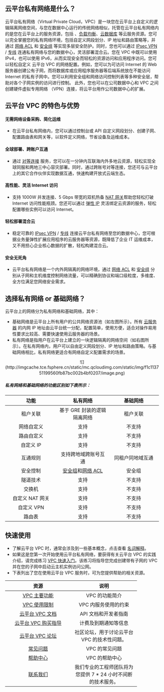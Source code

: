 <style rel="stylesheet">
table th:nth-of-type(1){
width:200px;
}</style>
<style rel="stylesheet">
table th:nth-of-type(2){
width:200px;
}</style>
<style rel="stylesheet">
table th:nth-of-type(3){
width:200px;
}</style>
<style rel="stylesheet">
table th:nth-of-type(4){
width:200px;
}</style>
<style rel="stylesheet">
table tr:hover {
background: #efefef; 
</style>

## 云平台私有网络是什么？
云平台私有网络（Virtual Private Cloud，VPC）是一块您在云平台上自定义的逻辑隔离网络空间，与您在数据中心运行的传统网络相似，托管在云平台私有网络内的是您在云平台上的服务资源，包括 <a href="(http://tce.fsphere.cn/doc/product/213/495" target="_blank"></a>、<a href="http://tce.fsphere.cn/doc/product/214/524" target="_blank">负载均衡</a>、<a href="http://tce.fsphere.cn/doc/product/236" target="_blank">云数据库</a> 等云服务资源。您可以完全掌握您的私有网络环境，包括自定义网段划分、IP 地址和路由策略等，并通过 <a href="http://tce.fsphere.cn/doc/product/215/5132" target="_blank">网络 ACL</a> 和 <a href="http://tce.fsphere.cn/doc/product/213/500" target="_blank">安全组</a> 等实现多层安全防护。同时，您也可以通过 <a href="http://tce.fsphere.cn/doc/product/215/4956" target="_blank">IPsec VPN</a> / <a href="http://tce.fsphere.cn/doc/product/215/4976" target="_blank">专线</a> 连通私有网络与您的数据中心，灵活部署混合云。您在 VPC 中既可以使用  IPv4，也可以使用  IPv6，从而实现安全而轻松的资源访问和应用程序访问。您可以轻松自定义 云平台 VPC 的网络配置。例如，您可以为可访问 Internet 的 Web 服务器创建公有子网，而将数据库或应用程序服务器等后端系统放在不能访问 Internet 的私有子网中。您可以利用安全组和网络访问控制列表等多种安全层，帮助对各个子网实例的访问进行控制。
此外，您也可以在公司数据中心和 VPC 之间创建硬件虚拟专用网络 （VPN）连接，将云平台用作公司数据中心的扩展。

## 云平台 VPC 的特色与优势

#### 无需网络设备采购、简化运维
- 在云平台私有网络内，您可以通过控制台或 API 自定义网段划分、创建子网、配置路由表和网关等，以软件定义网络，节省设备及运维成本。

#### 全球部署、跨账户互通
- 通过 <a href="http://tce.fsphere.cn/doc/product/215/5000" target="_blank">对等连接</a> 服务，您可以在一分钟内互联海内外多地云资源，轻松实现全球同服和两地三中心容灾部署。同时，通过跨账号对等连接，您还可与云平台上的其它合作伙伴实现数据互通，快速构建开放式云端生态。

#### 高性能、灵活 Internet 访问
- 支持 1000W 并发连接、5 Gbps 带宽的双机热备 <a href="http://tce.fsphere.cn/doc/product/215/4975" target="_blank">NAT 网关</a>帮助您轻松打破 Internet 访问性能瓶颈。您还可以通过 <a href="http://tce.fsphere.cn/doc/product/213/1941" target="_blank">弹性 IP</a> 灵活绑定云资源的服务，轻松配置哪些实例可以访问 Internet。

#### 轻松部署混合云
- 稳定可靠的 <a href="http://tce.fsphere.cn/doc/product/215/4956" target="_blank">IPsec VPN</a> / <a href="http://tce.fsphere.cn/doc/product/215/4976" target="_blank">专线</a> 连接云平台私有网络至您的数据中心，您可根据业务量弹性扩展应用程序的云服务器等资源，既降低了企业 IT  运维成本，又不用担心企业核心数据的扩散，轻松构建混合云。

#### 安全无死角
- 云平台私有网络是一个内外网隔离的网络环境，通过 <a href="http://tce.fsphere.cn/doc/product/215/5132" target="_blank">网络 ACL</a>  和 <a href="http://tce.fsphere.cn/doc/product/213/500" target="_blank">安全组</a> 分别从子网和主机维度控制网络流量，可以精确到协议和端口级粒度，多维度、全方位满足您网络安全需求。

## 选择私有网络 or 基础网络？
云平台上的网络分为私有网络和基础网络，其中：
- 基础网络是云平台上所有用户的公共网络资源池（如左图所示）。所有 <a href="http://tce.fsphere.cn/doc/product/213/495" target="_blank">云服务器</a> 的内网 IP 地址由云平台统一分配，配置简单，使用方便，适合对操作易用性要求比较高、需要快速使用云服务器的场景。
- 私有网络是指用户在云平台上建立的一块逻辑隔离的网络空间（如右图所示）。在私有网络内，用户可以自由定义网段划分、IP 地址和路由策略。与基础网络相比，私有网络更适合有网络自定义配置需求的场景。
<div style="text-align:center">
![](http://imgcache.tce.fsphere.cn/static/mc.qcloudimg.com/static/img/f1c113751199560fb87bc002b4bf0207/image.png)　　　　　    　　　　　  

</div>
				
##### 私有网络和基础网络的功能区别如下表所示：

| 功能 | 私有网络| 基础网络 |
|:---------:|:---------:|:---------:|
| 租户关联 | 基于 GRE 封装的逻辑隔离网络| 租户关联 |
| 网络自定义 | 支持| 不支持|
| 路由自定义 | 支持| 不支持 |
| 自定义 IP | 支持| 不支持 |
| 互通规则 |支持跨地域跨账号互通| 同租户同地域互通 |
| 安全控制　| <a href="http://tce.fsphere.cn/doc/product/213/500" target="_blank">安全组</a>和<a href="http://tce.fsphere.cn/doc/product/215/5132" target="_blank">网络 ACL</a>| 安全组 |
| 隧道技术 | 支持| 不支持 |
| 交换机 | 支持| 不支持 |
| 自定义 NAT 网关 | 支持 | 不支持 |
| 自定义 VPN | 支持 | 不支持 |
| 路由表 | 支持 | 不支持 |

## 快速使用
- 了解云平台 VPC 时，通常会涉及到一些基本概念，点击查看 <a href="http://tce.fsphere.cn/doc/product/215/4925" target="_blank">名词解释</a>。
- 如果这是您第一次开始使用云平台私有网络，要获得有关云平台 VPC 的实践介绍，请完成练习 <a href="http://tce.fsphere.cn/document/product/215/8119" target="_blank">VPC 快速入门</a>。该练习将指导您完成创建带有子网的 VPC 并在您的子网中启动云主机实例访问公网。
- 下表列出了您在使用云平台 VPC 服务时，可为您提供帮助的相关资源。

| 资源 | 说明 | 
|:---------:|:---------:|
| <a href="http://tce.fsphere.cn/doc/product/215/3075" target="_blank">VPC 主要功能</a>  | VPC 的功能简介| 
| <a href="http://tce.fsphere.cn/doc/product/215/537" target="_blank">VPC 使用限制</a>  | VPC 内服务使用的约束| 
| <a href="http://tce.fsphere.cn/doc/api/245" target="_blank">云平台 VPC 文档</a> | API 文档和开发者指南| 
|  <a href="http://tce.fsphere.cn/doc/product/215/3079" target="_blank">云平台 VPC 购买指导</a>| 计费及到期通知等信息|
|   <a href="http://bbs.qcloud.com/forum-83-1.html" target="_blank">云平台 VPC 论坛</a>| 社区论坛，用于讨论云平台 VPC 的技术性问题。|
|<a href="http://tce.fsphere.cn/doc/product/215/6512" target="_blank">常见问题</a>| VPC 的常见问题| 
| <a href="http://tce.fsphere.cn/help/page/vpc/1" target="_blank">帮助中心</a> | VPC 的帮助中心 |
|<a href="http://tce.fsphere.cn/doc/product/282/1558" target="_blank">联系我们</a> | 我们专业的工程师团队将为您提供 7 * 24 小时不间断的技术服务。|
